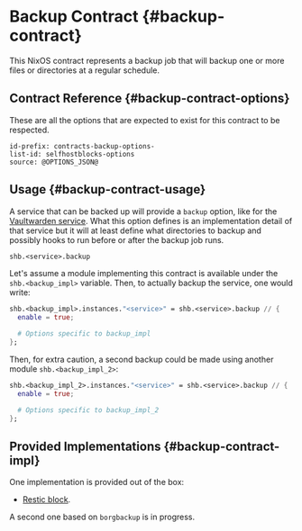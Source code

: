 # Backup Contract {#backup-contract}

This NixOS contract represents a backup job
that will backup one or more files or directories
at a regular schedule.

## Contract Reference {#backup-contract-options}

These are all the options that are expected to exist for this contract to be respected.

```{=include=} options
id-prefix: contracts-backup-options-
list-id: selfhostblocks-options
source: @OPTIONS_JSON@
```

## Usage {#backup-contract-usage}

A service that can be backed up will provide a `backup` option, like for the [Vaultwarden service][vaultwarden-service-backup].
What this option defines is an implementation detail of that service
but it will at least define what directories to backup
and possibly hooks to run before or after the backup job runs.

[vaultwarden-service-backup]: services-vaultwarden.html#services-vaultwarden-options-shb.vaultwarden.backup

```nix
shb.<service>.backup
```

Let's assume a module implementing this contract is available under the `shb.<backup_impl>` variable.
Then, to actually backup the service, one would write:

```nix
shb.<backup_impl>.instances."<service>" = shb.<service>.backup // {
  enable = true;

  # Options specific to backup_impl
};
```

Then, for extra caution, a second backup could be made using another module `shb.<backup_impl_2>`:

```nix
shb.<backup_impl_2>.instances."<service>" = shb.<service>.backup // {
  enable = true;

  # Options specific to backup_impl_2
};
```

## Provided Implementations {#backup-contract-impl}

One implementation is provided out of the box:
- [Restic block](blocks-restic.html).

A second one based on `borgbackup` is in progress.
